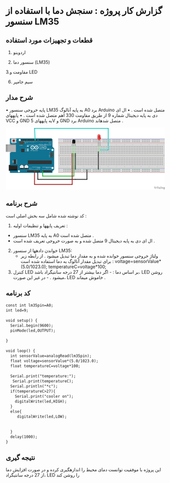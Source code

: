 # گزارش کار پروژه : سنجش دما با استفاده از سنسور LM35

## قطعات و تجهیزات مورد استفاده

1. اردوینو 
 
3. سنسور دما (LM35)
 
3.مقاومت و LED

6. سیم جامپر
 
## شرح مدار
• پایه خروجی سنسور LM35 به پایه آنالوگ A0 برد Arduino متصل شده است .
• ال ای دی  به پایه دیجیتال شماره 9 از طریق مقاومت 330 اهم متصل شده است .
• پایههای VCC و GND به پایههای 5V و GND برد Arduino متصل شدهاند .


![](/LM35/lm35_schematic.jpg)

## شرح برنامه
کد نوشته شده شامل سه بخش اصلی است : 
1. تعریف پایهها و تنظیمات اولیه :
 - سنسور LM35 به پایه A0 متصل شده است . 
 - ال ای دی به پایه دیجیتال 9 متصل شده و به صورت خروجی تعریف شده است .
2. خواندن دادهها از سنسور LM35:
   - ولتاژ خروجی سنسور خوانده شده و به مقدار دما تبدیل میشود . از رابطه زیر برای تبدیل مقدار آنالوگ به دما استفاده شده است :
voltage=sensorValue*(5.0/1023.0); temperatureC=voltage*100;
3. کنترل LED بر اساس دما : - اگر دما بیشتر از 27 درجه سانتیگراد باشد، LED روشن میشود . - در غیر این صورت، LED خاموش میماند .

## کد برنامه
```
const int lm35pin=A0;
int led=9;

void setup() {
  Serial.begin(9600);
  pinMode(led,OUTPUT);

}

void loop() {
  int sensorValue=analogRead(lm35pin);
  float voltage=sensorValue*(5.0/1023.0);
  float temperatureC=voltage*100;
  
  Serial.print("temperature:");
   Serial.print(temperatureC);
  Serial.println("*c");
  if(temperatureC>27){
    Serial.print("cooler on");
    digitalWrite(led,HIGH);
  }
  else{
     digitalWrite(led,LOW);
  
    
  }
  delay(1000);
}
```

## نتیجه گیری
این پروژه با موفقیت توانست دمای محیط را اندازهگیری کرده و در صورت افزایش دما از 27 درجه سانتیگراد، LED را روشن کند
